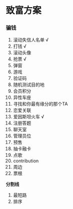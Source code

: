 #   致富方案

### 骗钱

1. 滚动失信人名单 √
2. 打钱                    √
3. 滚动头像 
4. 抢票                    √
5. 弹窗   
6. 游戏
7. 验证码   
8. 随机测试目的地
9. 会员积分
10. 异性车座
11. 寻找和你最有缘分的那个TA
12. 恋爱关联
13. 爱因斯坦火车    √
14. 注册答题
15. 聊天室
16. 管理员位 
17. 预售
18. 抽卡融卡
19. 点歌
20. contribution
21. 周边
22. 票根









**分割线**

1. 最短路
2. 排序
